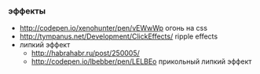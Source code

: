 ### эффекты

+ http://codepen.io/xenohunter/pen/vEWwWp огонь на css
+ http://tympanus.net/Development/ClickEffects/ ripple effects
+ липкий эффект
	+ http://habrahabr.ru/post/250005/
	+ http://codepen.io/lbebber/pen/LELBEo прикольный липкий эффект